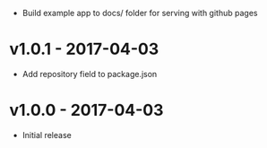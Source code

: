 - Build example app to docs/ folder for serving with github pages

# v1.0.1 - **2017-04-03**
- Add repository field to package.json

# v1.0.0 - 2017-04-03
- Initial release
